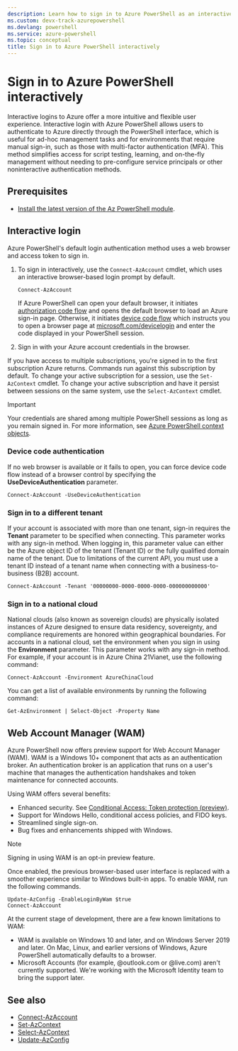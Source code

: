 ```yaml
---
description: Learn how to sign in to Azure PowerShell as an interactive user for Azure resources using the Connect-AzAccount cmdlet.
ms.custom: devx-track-azurepowershell
ms.devlang: powershell
ms.service: azure-powershell
ms.topic: conceptual
title: Sign in to Azure PowerShell interactively
---
```


# Sign in to Azure PowerShell interactively

Interactive logins to Azure offer a more intuitive and flexible user experience. Interactive login
with Azure PowerShell allows users to authenticate to Azure directly through the PowerShell
interface, which is useful for ad-hoc management tasks and for environments that require manual
sign-in, such as those with multi-factor authentication (MFA). This method simplifies access for
script testing, learning, and on-the-fly management without needing to pre-configure service
principals or other noninteractive authentication methods.

## Prerequisites

- [Install the latest version of the Az PowerShell module][install-azps].

## Interactive login

Azure PowerShell's default login authentication method uses a web browser and access token to sign
in.

1. To sign in interactively, use the `Connect-AzAccount` cmdlet, which uses an interactive
   browser-based login prompt by default.

   ```azurepowershell
   Connect-AzAccount
   ```

   If Azure PowerShell can open your default browser, it initiates
   [authorization code flow][authorization-code-flow] and opens the default browser to load an Azure
   sign-in page. Otherwise, it initiates [device code flow][device-code-flow] which instructs you to
   open a browser page at [microsoft.com/devicelogin][ms-devicelogin] and enter the code displayed
   in your PowerShell session.

1. Sign in with your Azure account credentials in the browser.

If you have access to multiple subscriptions, you're signed in to the first subscription Azure
returns. Commands run against this subscription by default. To change your active subscription for a
session, use the `Set-AzContext` cmdlet. To change your active subscription and have it persist
between sessions on the same system, use the `Select-AzContext` cmdlet.

> [!IMPORTANT]
> Your credentials are shared among multiple PowerShell sessions as long as you remain signed in.
> For more information, see [Azure PowerShell context objects][context-persistence].

### Device code authentication

If no web browser is available or it fails to open, you can force device code flow instead of a
browser control by specifying the **UseDeviceAuthentication** parameter.

```azurepowershell
Connect-AzAccount -UseDeviceAuthentication
```

### Sign in to a different tenant

If your account is associated with more than one tenant, sign-in requires the **Tenant** parameter
to be specified when connecting. This parameter works with any sign-in method. When logging in, this
parameter value can either be the Azure object ID of the tenant (Tenant ID) or the fully qualified
domain name of the tenant. Due to limitations of the current API, you must use a tenant ID instead
of a tenant name when connecting with a business-to-business (B2B) account.

```azurepowershell
Connect-AzAccount -Tenant '00000000-0000-0000-0000-000000000000'
```

### Sign in to a national cloud

National clouds (also known as sovereign clouds) are physically isolated instances of Azure designed
to ensure data residency, sovereignty, and compliance requirements are honored within geographical
boundaries. For accounts in a national cloud, set the environment when you sign in using the
**Environment** parameter. This parameter works with any sign-in method. For example, if your
account is in Azure China 21Vianet, use the following command:

```azurepowershell
Connect-AzAccount -Environment AzureChinaCloud
```

You can get a list of available environments by running the following command:

```azurepowershell
Get-AzEnvironment | Select-Object -Property Name
```

## Web Account Manager (WAM)

Azure PowerShell now offers preview support for Web Account Manager (WAM). WAM is a Windows 10+
component that acts as an authentication broker. An authentication broker is an application that
runs on a user's machine that manages the authentication handshakes and token maintenance for
connected accounts.

Using WAM offers several benefits:

- Enhanced security. See
  [Conditional Access: Token protection (preview)][token-protection].
- Support for Windows Hello, conditional access policies, and FIDO keys.
- Streamlined single sign-on.
- Bug fixes and enhancements shipped with Windows.

> [!NOTE]
> Signing in using WAM is an opt-in preview feature.

Once enabled, the previous browser-based user interface is replaced with a smoother experience
similar to Windows built-in apps. To enable WAM, run the following commands.

```azurepowershell
Update-AzConfig -EnableLoginByWam $true
Connect-AzAccount
```

At the current stage of development, there are a few known limitations to WAM:

- WAM is available on Windows 10 and later, and on Windows Server 2019 and later. On Mac, Linux, and
  earlier versions of Windows, Azure PowerShell automatically defaults to a browser.
- Microsoft Accounts (for example, @outlook.com or @live.com) aren't currently supported. We're
  working with the Microsoft Identity team to bring the support later.

## See also

- [Connect-AzAccount][connect-azaccount]
- [Set-AzContext][set-azcontext]
- [Select-AzContext][select-azcontext]
- [Update-AzConfig][update-azconfig]

<!-- link references -->

[install-azps]: /powershell/azure/install-azure-powershell
[context-persistence]: context-persistence.md
[authorization-code-flow]: /entra/identity-platform/v2-oauth2-auth-code-flow
[device-code-flow]: /entra/identity-platform/v2-oauth2-device-code
[ms-devicelogin]: https://microsoft.com/devicelogin
[connect-azaccount]: /powershell/module/az.accounts/connect-azaccount
[set-azcontext]: /powershell/module/az.accounts/set-azcontext
[select-azcontext]: /powershell/module/az.accounts/select-azcontext
[token-protection]: /entra/identity/conditional-access/concept-token-protection
[update-azconfig]: /powershell/module/az.accounts/update-azconfig
